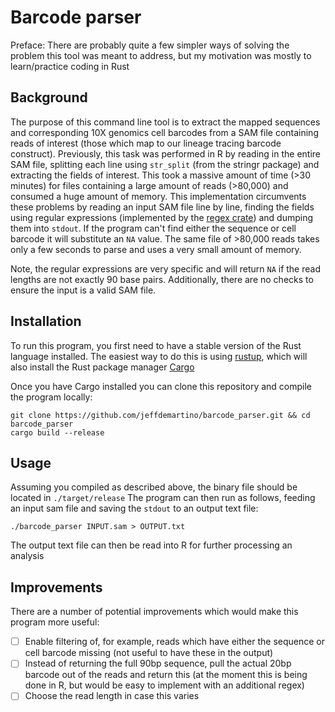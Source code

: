 # Barcode parser

Preface: There are probably quite a few simpler ways of solving the problem this tool was meant to address, but my motivation was mostly to learn/practice coding in Rust

## Background

The purpose of this command line tool is to extract the mapped sequences and corresponding 10X genomics cell barcodes from a SAM file containing reads of interest (those which map to our lineage tracing barcode construct). Previously, this task was performed in R by reading in the entire SAM file, splitting each line using `str_split` (from the stringr package) and extracting the fields of interest. This took a massive amount of time (>30 minutes) for files containing a large amount of reads (>80,000) and consumed a huge amount of memory. This implementation circumvents these problems by reading an input SAM file line by line, finding the fields using regular expressions (implemented by the [regex crate](https://crates.io/crates/regex)) and dumping them into `stdout`. If the program can't find either the sequence or cell barcode it will substitute an `NA` value. The same file of >80,000 reads takes only a few seconds to parse and uses a very small amount of memory. 

Note, the regular expressions are very specific and will return `NA` if the read lengths are not exactly 90 base pairs. Additionally, there are no checks to ensure the input is a valid SAM file.

## Installation

To run this program, you first need to have a stable version of the Rust language installed. The easiest way to do this is using [rustup](https://rustup.rs/), which will also install the Rust package manager [Cargo](https://doc.rust-lang.org/cargo/index.html)

Once you have Cargo installed you can clone this repository and compile the program locally:
```
git clone https://github.com/jeffdemartino/barcode_parser.git && cd barcode_parser
cargo build --release
```

## Usage
Assuming you compiled as described above, the binary file should be located in `./target/release`
The program can then run as follows, feeding an input sam file and saving the `stdout` to an output text file:
```
./barcode_parser INPUT.sam > OUTPUT.txt
```

The output text file can then be read into R for further processing an analysis

## Improvements
There are a number of potential improvements which would make this program more useful:
- [ ] Enable filtering of, for example, reads which have either the sequence or cell barcode missing (not useful to have these in the output)
- [ ] Instead of returning the full 90bp sequence, pull the actual 20bp barcode out of the reads and return this (at the moment this is being done in R, but would be easy to implement with an additional regex)
- [ ] Choose the read length in case this varies